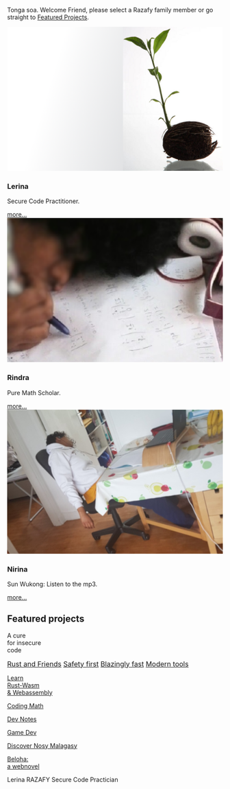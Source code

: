 <div class="bg"></div>
<main>

<div class="greetings"><p class="drop  fancySerif">Tonga soa. Welcome Friend, please select a Razafy family member or go straight to <a  href="#featured_projects">Featured Projects</a>.</p></div>

<section class="hero">
<article>
<a href="./html/lrn/index.html"><img src="./img/garden.png" alt="Lerina"></a>
<div class="text">
<h3>Lerina</h3>
<p>Secure Code Practitioner.</p>
<a href="./html/lrn/index.html" class="btn">more...</a>
</div>
</article>
<article>
<a href="./html/rnd/index.html"><img src="./img/rnd.png" alt="Rindra"></a>
<div class="text">
<h3>Rindra</h3>
<p>Pure Math Scholar.</p>
<a href="./html/rnd/index.html" class="btn">more...</a>
</div>
</article>
<article>
<a href="./html/nrn/index.html"><img src="./img/nrn.png" alt="Nirina"></a>
<div class="text">
<h3>Nirina</h3>
<p>Sun Wukong: Listen to the mp3.</p>
<a href="./html/nrn/index.html" class="btn">more...</a>
</div>
</article>
</section>


<section id="featured_projects">

## Featured projects
<style>
#the_cure {background-image: url('img/20140711_BB.png'); background-size: cover;}
#the_cure:hover {background-image: url('img/Rust_and_friends.png');color:rgba(183, 65, 14, 0.0);}
</style>
<div class="image-mosaic">
<div class="card card-tall card-wide">
<div class="mosaic-hover-menu"  id="the_cure" ><p>A cure <br/>for insecure <br/>code</p><div style="font-size: 1rem;">
<a href="./html/lrn/code/secure_coding/index.html">Rust and Friends</a>
<a href="./html/lrn/code/secure_coding/index.html#memory_safe">Safety first</a>
<a href="./html/lrn/code/secure_coding/index.html#blasingly_fast">Blazingly fast</a>
<a href="./html/lrn/code/secure_coding/index.html#modern_tools">Modern tools</a>
</div>
</div><!--^-- mosaic-hover-menu -->
</div>
<div class="card card-tall"
style="background-image: url('img/writing.jpg')"><a href="./html/lrn/code/rust-wasm/index.html"><p>Learn <br/>Rust-Wasm<br/>& Webassembly</p></a></div>
<div class="card"
style="background-image: url('img/secureCodeDevelopment.jpg')"><a href="./html/lrn/code/coding_math/index.html"><p>Coding Math</p></a></div>
<div class="card"
style="background-image: url('img/coding_math.jpg')"><a href="./html/lrn/text/index.html"><p>Dev Notes</p></a></div>
<div class="card"
style="background-image: url('img/rustbridge-paris.jpg')"><a href="./html/lrn/code/game_dev/index.html"><p>Game Dev</p></a></div>
<div class="card card-wide"
style="background-image: url('img/theView3.jpg')"><a href="./html/nosy_malagasy/index.html"><p>Discover Nosy Malagasy</p></a></div>
<div class="card"
style="background-image: url('img/rain.jpg')"><a href="./html/lrn/beloha/index.html"><p>Beloha:<br/>a webnovel</p></a></div>
</div><!--^-- image-mosaic -->
</section>



<footer>
<div id="avatar"></div> 
<p>Lerina RAZAFY  
Secure Code Practician 
</p>
<!-- >
  <ul>
    <h3 class="pink">Header</h3>
    <li>Some Link</li>
    <li>Some Link</li>
    <li>Some Link</li>
    <li>Some Link</li>
    <li>Some Link</li>
    <li>Some Link</li>
  </ul>
  <ul>
    <h3 class="red">Header</h3>
    <li>Some Link</li>
    <li>Some Link</li>
    <li>Some Link</li>
    <li>Some Link</li>
    <li>Some Link</li>
    <li>Some Link</li>
  </ul>
  <ul>
    <h3 class="orange">Header</h3>
    <li>Some Link</li>
    <li>Some Link</li>
    <li>Some Link</li>
    <li>Some Link</li>
    <li>Some Link</li>
    <li>Some Link</li>
  </ul>
  <ul>
    <h3 class="green">Header</h3>
    <li>Some Link</li>
    <li>Some Link</li>
    <li>Some Link</li>
    <li>Some Link</li>
    <li>Some Link</li>
    <li>Some Link</li>
  </ul>
-->
</footer>

</main>
